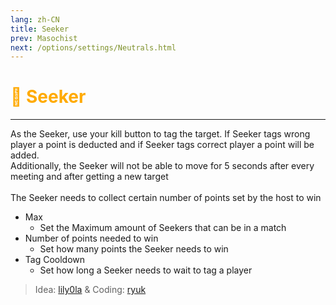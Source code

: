 ```yaml
---
lang: zh-CN
title: Seeker
prev: Masochist
next: /options/settings/Neutrals.html
---
```


# <font color="#ffaa00">🔎 <b>Seeker</b></font> <Badge text="Evil" type="tip" vertical="middle"/>

***

As the Seeker, use your kill button to tag the target. If Seeker tags wrong player a point is deducted and if Seeker tags correct player a point will be added.<br>
Additionally, the Seeker will not be able to move for 5 seconds after every meeting and after getting a new target<br><br>
The Seeker needs to collect certain number of points set by the host to win

- Max
  - Set the Maximum amount of Seekers that can be in a match
- Number of points needed to win
  - Set how many points the Seeker needs to win
- Tag Cooldown
  - Set how long a Seeker needs to wait to tag a player

> Idea: [lily0la](#) & Coding: [ryuk](#)
